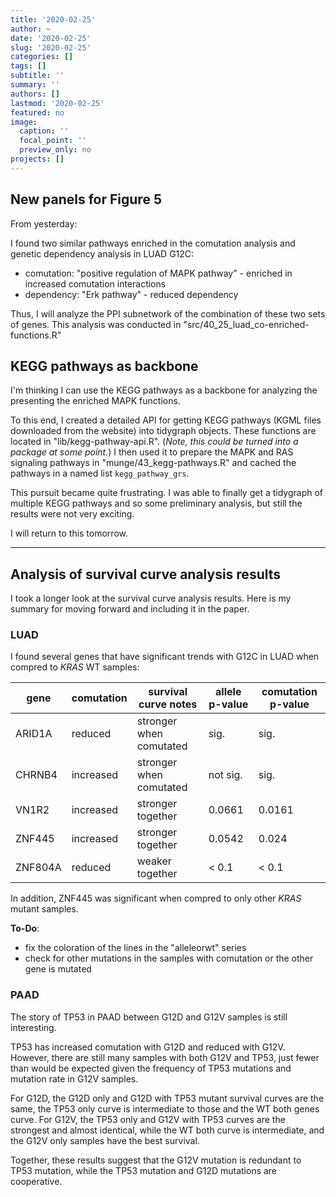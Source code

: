 ```yaml
---
title: '2020-02-25'
author: ~
date: '2020-02-25'
slug: '2020-02-25'
categories: []
tags: []
subtitle: ''
summary: ''
authors: []
lastmod: '2020-02-25'
featured: no
image:
  caption: ''
  focal_point: ''
  preview_only: no
projects: []
---
```


## New panels for Figure 5

From yesterday:

I found two similar pathways enriched in the comutation analysis and genetic dependency analysis in LUAD G12C:

* comutation: "positive regulation of MAPK pathway" - enriched in increased comutation interactions
* dependency: "Erk pathway" - reduced dependency

Thus, I will analyze the PPI subnetwork of the combination of these two sets of genes.
This analysis was conducted in "src/40_25_luad_co-enriched-functions.R"

## KEGG pathways as backbone

I'm thinking I can use the KEGG pathways as a backbone for analyzing the presenting the enriched MAPK functions.

To this end, I created a detailed API for getting KEGG pathways (KGML files downloaded from the website) into tidygraph objects.
These functions are located in "lib/kegg-pathway-api.R".
(*Note, this could be turned into a package at some point.*)
I then used it to prepare the MAPK and RAS signaling pathways in "munge/43_kegg-pathways.R" and cached the pathways in a named list `kegg_pathway_grs`.

This pursuit became quite frustrating.
I was able to finally get a tidygraph of multiple KEGG pathways and so some preliminary analysis, but still the results were not very exciting.

I will return to this tomorrow.

---

## Analysis of survival curve analysis results

I took a longer look at the survival curve analysis results.
Here is my summary for moving forward and including it in the paper.

### LUAD

I found several genes that have significant trends with G12C in LUAD when compred to *KRAS* WT samples:

| gene    | comutation | survival curve notes    | allele p-value | comutation p-value |
|---------|------------|-------------------------|----------------|--------------------|
| ARID1A  | reduced    | stronger when comutated | sig.           | sig.               |
| CHRNB4  | increased  | stronger when comutated | not sig.       | sig.               |
| VN1R2   | increased  | stronger together       | 0.0661         | 0.0161             |
| ZNF445  | increased  | stronger together       | 0.0542         | 0.024              |
| ZNF804A | reduced    | weaker together         | < 0.1          | < 0.1              |

In addition, ZNF445 was significant when compred to only other *KRAS* mutant samples.

**To-Do**:

- fix the coloration of the lines in the "alleleorwt" series
- check for other mutations in the samples with comutation or the other gene is mutated

### PAAD

The story of TP53 in PAAD between G12D and G12V samples is still interesting.

TP53 has increased comutation with G12D and reduced with G12V.
However, there are still many samples with both G12V and TP53, just fewer than would be expected given the frequency of TP53 mutations and mutation rate in G12V samples.

For G12D, the G12D only and G12D with TP53 mutant survival curves are the same, the TP53 only curve is intermediate to those and the WT both genes curve.
For G12V, the TP53 only and G12V with TP53 curves are the strongest and almost identical, while the WT both curve is intermediate, and the G12V only samples have the best survival.

Together, these results suggest that the G12V mutation is redundant to TP53 mutation, while the TP53 mutation and G12D mutations are cooperative.

